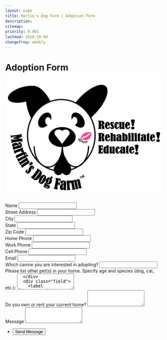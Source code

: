 ```yaml
---
layout: page
title: Martin's Dog Farm | Adoption Form
description: 
sitemap:
priority: 0.001
lastmod: 2018-26-04
changefreq: weekly
---
```





<!-- Main -->
<h1>Adoption Form <img class="MDF_logo pull-right application" src="/images/MDF_logo.jpg"></h1>
 <form method="POST" action="https://formspree.io/{{site.email}}" id="MDF_form">
  <div class="field">
    <label for="name">Name</label>
    <input type="text" name="name" id="name" />
  </div><div class="field">
    <label for="street_address">Street Address</label>
    <input type="text" name="street_address" id="street_address" />
  </div>
  <div class="field section">
  <div class="col">
    <label for="city">City</label>
    <input type="text" name="city" id="city" />
  </div>
  <div class="col">
    <label for="state">State</label>
    <input type="text" name="state" id="state" />
  </div>
  <div class="col">
    <label for="zip">Zip Code</label>
    <input type="text" name="zip" id="zip" />
  </div>
  </div>
  <div  class="field section">
	  <div class="col">
	    <label for="home_phone">Home Phone</label>
	    <input type="text" name="home_phone" id="home_phone" />
	  </div>
	  <div class="col">
	    <label for="work_phone">Work Phone</label>
	    <input type="text" name="work_phone" id="work_phone" />
	  </div>
	  <div class="col">
	    <label for="cell_phone">Cell Phone</label>
	    <input type="text" name="cell_phone" id="cell_phone" />
	  </div>
	</div>
  <div class="field">
    <label for="_replyto">Email</label>
    <input type="text" name="_replyto" id="_replyto" />
  </div>
  <div class="field">
    <label for="dog">Which canine you are interested in adopting?</label>
    <input type="text" name="dog" id="dog" />
  </div>
  <div class="field">
    <label for="other_dog1">Please list other pet(s) in your home. Specify age and species (dog, cat, etc.):</label>
    <textarea name="other_dog1" id="other_dog1" rows="3" />
  </div>
  <div class="field">
    <label for="surrender">Have you ever had to surrender a pet? (If yes, please explain)</label>
    <textarea name="surrender" id="surrender" rows="3"></textarea>
  </div>
  <div class="field">
    <label for="home">Do you own or rent your current home?</label>
    <textarea name="home" id="home"  rows="3"></textarea>
  </div>
  <div class="field">
    <label for="message">Message</label>
    <textarea name="message" id="message" rows="3"></textarea>
  </div>
  <ul class="actions">
    <li><input type="submit" value="Send Message" /></li>
  </ul>
</form>

